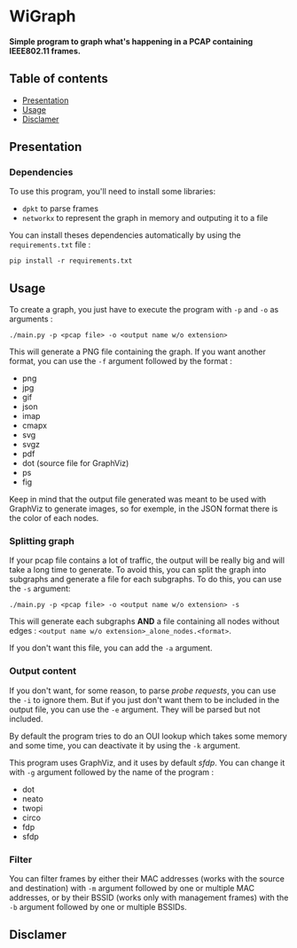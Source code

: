 # WiGraph

#### Simple program to graph what's happening in a PCAP containing IEEE802.11 frames.

## Table of contents

- [Presentation](#Presentation)
- [Usage](#Usage)
- [Disclamer](#Disclamer)

## Presentation

### Dependencies

To use this program, you'll need to install some libraries:
- `dpkt` to parse frames
- `networkx` to represent the graph in memory and outputing it to a file

You can install theses dependencies automatically by using the `requirements.txt` file :

`pip install -r requirements.txt`

## Usage

To create a graph, you just have to execute the program with `-p` and `-o` as arguments :

`./main.py -p <pcap file> -o <output name w/o extension>`

This will generate a PNG file containing the graph. If you want another format, you can use the `-f` argument followed by the format :
- png
- jpg
- gif
- json
- imap
- cmapx
- svg
- svgz
- pdf
- dot (source file for GraphViz)
- ps
- fig

Keep in mind that the output file generated was meant to be used with GraphViz to generate images, so for exemple, in the JSON format there is the color of each nodes.

### Splitting graph

If your pcap file contains a lot of traffic, the output will be really big and will take a long time to generate. To avoid this, you can split the graph into subgraphs and generate a file for each subgraphs. To do this, you can use the `-s` argument:

`./main.py -p <pcap file> -o <output name w/o extension> -s`

This will generate each subgraphs __AND__ a file containing all nodes without edges : `<output name w/o extension>_alone_nodes.<format>`.

If you don't want this file, you can add the `-a` argument.

### Output content

If you don't want, for some reason, to parse _probe requests_, you can use the `-i` to ignore them.
But if you just don't want them to be included in the output file, you can use the `-e` argument. They will be parsed but not included.

By default the program tries to do an OUI lookup which takes some memory and some time, you can deactivate it by using the `-k` argument.


This program uses GraphViz, and it uses by default _sfdp_. You can change it with `-g` argument followed by the name of the program :
- dot
- neato
- twopi
- circo
- fdp
- sfdp

### Filter

You can filter frames by either their MAC addresses (works with the source and destination) with `-m` argument followed by one or multiple MAC addresses, or by their BSSID (works only with management frames) with the `-b` argument followed by one or multiple BSSIDs.

## Disclamer
